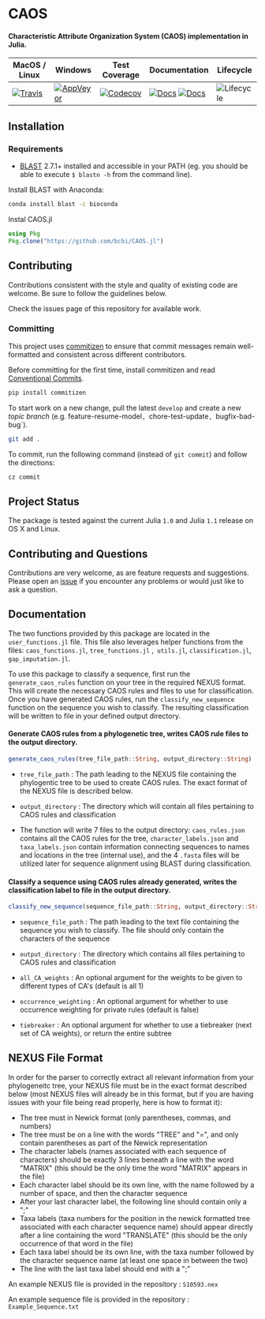 # CAOS

#### Characteristic Attribute Organization System (CAOS) implementation in Julia.


| MacOS / Linux | Windows | Test Coverage | Documentation | Lifecycle |
| --- | ---- | ------ | ------ | ---- |
|[![Travis](https://img.shields.io/travis/bcbi/CAOS.jl/master.svg?style=flat-square)](https://travis-ci.org/bcbi/CAOS.jl)| [![AppVeyor](https://img.shields.io/appveyor/ci/fernandogelin/CAOS-jl/master.svg?style=flat-square)](https://ci.appveyor.com/project/fernandogelin/caos-jl) | [![Codecov](https://img.shields.io/codecov/c/github/bcbi/CAOS.jl.svg?style=flat-square)](https://codecov.io/gh/bcbi/CAOS.jl/branch/master) | [![Docs](https://img.shields.io/badge/docs-stable-blue.svg?style=flat-square)](https://bcbi.github.io/CAOS.jl/stable) [![Docs](https://img.shields.io/badge/docs-latest-blue.svg?style=flat-square)](https://bcbi.github.io/CAOS.jl/latest) | ![Lifecycle](https://img.shields.io/badge/lifecycle-maturing-blue.svg?style=flat-square) |

## Installation


### Requirements
- [BLAST][blast-url] 2.7.1+ installed and accessible in your PATH (eg. you should be able to execute `$ blastn -h` from the command line).

Install BLAST with Anaconda:

```bash
conda install blast -c bioconda
```

[blast-url]: https://blast.ncbi.nlm.nih.gov/Blast.cgi?CMD=Web&PAGE_TYPE=BlastDocs&DOC_TYPE=Download

Instal CAOS.jl

```julia
using Pkg
Pkg.clone("https://github.com/bcbi/CAOS.jl")
```

## Contributing

Contributions consistent with the style and quality of existing code are
welcome. Be sure to follow the guidelines below.

Check the issues page of this repository for available work.

### Committing


This project uses [commitizen](https://pypi.org/project/commitizen/)
to ensure that commit messages remain well-formatted and consistent
across different contributors.

Before committing for the first time, install commitizen and read
[Conventional
Commits](https://www.conventionalcommits.org/en/v1.0.0-beta.2/).

```bash
pip install commitizen
```

To start work on a new change, pull the latest `develop` and create a
new *topic branch* (e.g. feature-resume-model`,
`chore-test-update`, `bugfix-bad-bug`).

```bash
git add .
```

To commit, run the following command (instead of ``git commit``) and
follow the directions:


```bash
cz commit
```


## Project Status

The package is tested against the current Julia `1.0` and Julia `1.1` release on OS X and Linux.

## Contributing and Questions

Contributions are very welcome, as are feature requests and suggestions. Please open an
[issue][issues-url] if you encounter any problems or would just like to ask a question.

[issues-url]: https://github.com/bcbi/CAOS/issues

## Documentation

The two functions provided by this package are located in the `user_functions.jl` file. This file also leverages helper functions from the files: `caos_functions.jl`, `tree_functions.jl` ,` utils.jl`, `classification.jl`, `gap_imputation.jl`.

To use this package to classify a sequence, first run the `generate_caos_rules` function on your tree in the required NEXUS format. This will create the necessary CAOS rules and files to use for classification. Once you have generated CAOS rules, run the `classify_new_sequence` function on the sequence you wish to classify. The resulting classification will be written to file in your defined output directory.

#### Generate CAOS rules from a phylogenetic tree, writes CAOS rule files to the output directory.
```julia
generate_caos_rules(tree_file_path::String, output_directory::String)
```

* `tree_file_path` : The path leading to the NEXUS file containing the phylogentic tree to be used to create CAOS rules. The exact format of the NEXUS file is described below.

* `output_directory` : The directory which will contain all files pertaining to CAOS rules and classification

* The function will write 7 files to the output directory: `caos_rules.json` contains all the CAOS rules for the tree, `character_labels.json` and `taxa_labels.json` contain information connecting sequences to names and locations in the tree (internal use), and the 4 `.fasta` files will be utilized later for sequence alignment using BLAST during classification.

#### Classify a sequence using CAOS rules already generated, writes the classification label to file in the output directory.
```julia
classify_new_sequence(sequence_file_path::String, output_directory::String ; all_CA_weights::Dict{Int64,Dict{String,Int64}}=Dict(1=>Dict("sPu"=>1,"sPr"=>1,"cPu"=>1,"cPr"=>1)), occurrence_weighting::Bool=false, tiebreaker::Vector{Dict{String,Int64}}=[Dict{String,Int64}()])
```

* `sequence_file_path` : The path leading to the text file containing the sequence you wish to classify. The file should only contain the characters of the sequence

* `output_directory` : The directory which contains all files pertaining to CAOS rules and classification

* `all_CA_weights` : An optional argument for the weights to be given to different types of CA's (default is all 1)

* `occurrence_weighting` : An optional argument for whether to use occurrence weighting for private rules (default is false)

* `tiebreaker` : An optional argument for whether to use a tiebreaker (next set of CA weights), or return the entire subtree

## NEXUS File Format

In order for the parser to correctly extract all relevant information from your phylogeneitc tree, your NEXUS file must be in the exact format described below (most NEXUS files will already be in this format, but if you are having issues with your file being read properly, here is how to format it):

* The tree must in Newick format (only parentheses, commas, and numbers)
* The tree must be on a line with the words "TREE" and "=", and only contain parentheses as part of the Newick representation
* The character labels (names associated with each sequence of characters) should be exactly 3 lines beneath a line with the word "MATRIX" (this should be the only time the word "MATRIX" appears in the file)
* Each character label should be its own line, with the name followed by a number of space, and then the character sequence
* After your last character label, the following line should contain only a ";"
* Taxa labels (taxa numbers for the position in the newick formatted tree associated with each character sequence name) should appear directly after a line containing the word "TRANSLATE" (this should be the only occurrence of that word in the file)
* Each taxa label should be its own line, with the taxa number followed by the character sequence name (at least one space in between the two)
* The line with the last taxa label should end with a ";"

An example NEXUS file is provided in the repository : `S10593.nex`

An example sequence file is provided in the repository : `Example_Sequence.txt`
